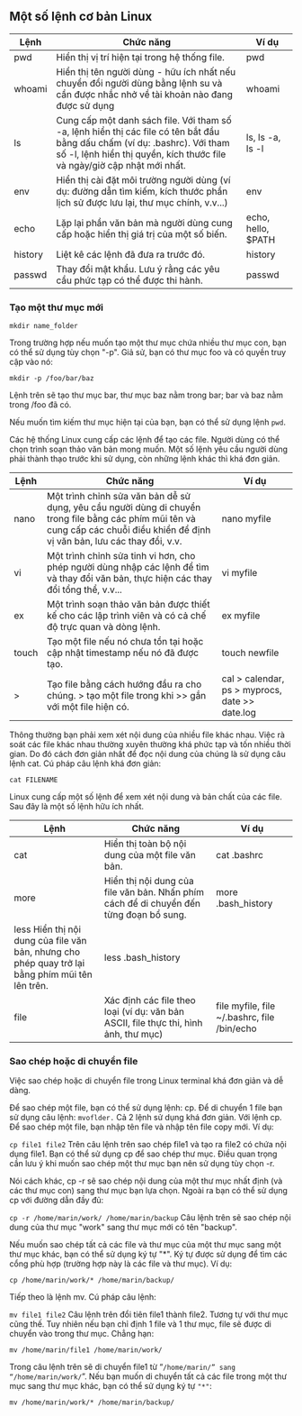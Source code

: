## Một số lệnh cơ bản Linux


| Lệnh | Chức năng | Ví dụ |
|-----------|-------------------|------------------|
| pwd | Hiển thị vị trí hiện tại trong hệ thống file.	| pwd|
| whoami | Hiển thị tên người dùng - hữu ích nhất nếu chuyển đổi người dùng bằng lệnh su và cần được nhắc nhở về tài khoản nào đang được sử dụng | whoami |
| ls | Cung cấp một danh sách file. Với tham số -a, lệnh hiển thị các file có tên bắt đầu bằng dấu chấm (ví dụ: .bashrc). Với tham số -l, lệnh hiển thị quyền, kích thước file và ngày/giờ cập nhật mới nhất.| ls, ls -a, ls -l |
| env | 	Hiển thị cài đặt môi trường người dùng (ví dụ: đường dẫn tìm kiếm, kích thước phần lịch sử được lưu lại, thư mục chính, v.v...) | env |
| echo | 	Lặp lại phần văn bản mà người dùng cung cấp hoặc hiển thị giá trị của một số biến. | echo, hello, $PATH |
| history | Liệt kê các lệnh đã đưa ra trước đó. | history |
| passwd  | Thay đổi mật khẩu. Lưu ý rằng các yêu cầu phức tạp có thể được thi hành.	| passwd |


### Tạo một thư mục mới

`mkdir name_folder`


Trong trường hợp nếu muốn tạo một thư mục chứa nhiều thư mục con, bạn có thể sử dụng tùy chọn "-p". Giả sử, bạn có thư mục foo và có quyền truy cập vào nó:

`mkdir -p /foo/bar/baz`

Lệnh trên sẽ tạo thư mục bar, thư mục baz nằm trong bar; bar và baz nằm trong /foo đã có.

Nếu muốn tìm kiếm thư mục hiện tại của bạn, bạn có thể sử dụng lệnh `pwd`.


Các hệ thống Linux cung cấp các lệnh để tạo các file. Người dùng có thể chọn trình soạn thảo văn bản mong muốn. Một số lệnh yêu cầu người dùng phải thành thạo trước khi sử dụng, còn những lệnh khác thì khá đơn giản.

| Lệnh | Chức năng | Ví dụ |
|------|-----------|-------|
| nano | Một trình chỉnh sửa văn bản dễ sử dụng, yêu cầu người dùng di chuyển trong file bằng các phím mũi tên và cung cấp các chuỗi điều khiển để định vị văn bản, lưu các thay đổi, v.v.	| nano myfile |
| vi | Một trình chỉnh sửa tinh vi hơn, cho phép người dùng nhập các lệnh để tìm và thay đổi văn bản, thực hiện các thay đổi tổng thể, v.v... | vi myfile |
| ex | Một trình soạn thảo văn bản được thiết kế cho các lập trình viên và có cả chế độ trực quan và dòng lệnh. | ex myfile |
| touch | Tạo một file nếu nó chưa tồn tại hoặc cập nhật timestamp nếu nó đã được tạo. | touch newfile |
| > | Tạo file bằng cách hướng đầu ra cho chúng. > tạo một file trong khi >> gắn với một file hiện có. | cal > calendar, ps > myprocs, date >> date.log |

Thông thường bạn phải xem xét nội dung của nhiều file khác nhau. Việc rà soát các file khác nhau thường xuyên thường khá phức tạp và tốn nhiều thời gian. Do đó cách đơn giản nhất để đọc nội dung của chúng là sử dụng câu lệnh cat. Cú pháp câu lệnh khá đơn giản:

`cat FILENAME` 

Linux cung cấp một số lệnh để xem xét nội dung và bản chất của các file. Sau đây là một số lệnh hữu ích nhất.

| Lệnh | Chức năng | Ví dụ | 
|------|-----------|-------|
| cat | Hiển thị toàn bộ nội dung của một file văn bản.	| 	cat .bashrc |
| more | Hiển thị nội dung của file văn bản. Nhấn phím cách để di chuyển đến từng đoạn bổ sung.	| more .bash_history |
| less Hiển thị nội dung của file văn bản, nhưng cho phép quay trở lại bằng phím mũi tên lên trên. | less .bash_history |
| file | 	Xác định các file theo loại (ví dụ: văn bản ASCII, file thực thi, hình ảnh, thư mục) | file myfile, file ~/.bashrc, file /bin/echo |

### Sao chép hoặc di chuyển file

Việc sao chép hoặc di chuyển file trong Linux terminal khá đơn giản và dễ dàng.

Để sao chép một file, bạn có thể sử dụng lệnh: cp.
Để di chuyển 1 file bạn sử dụng câu lệnh: `mvoflder.`
Cả 2 lệnh sử dụng khá đơn giản. Với lệnh cp. Để sao chép một file, bạn nhập tên file và nhập tên file copy mới. Ví dụ:

`cp file1 file2`
Trên câu lệnh trên sao chép file1 và tạo ra file2 có chứa nội dụng file1. Bạn có thể sử dụng cp để sao chép thư mục. Điều quan trọng cần lưu ý khi muốn sao chép một thư mục bạn nên sử dụng tùy chọn -r.

Nói cách khác, cp -r sẽ sao chép nội dung của một thư mục nhất định (và các thư mục con) sang thư mục bạn lựa chọn. Ngoài ra bạn có thể sử dụng cp với đường dẫn đầy đủ:

`cp -r /home/marin/work/ /home/marin/backup`
Câu lệnh trên sẽ sao chép nội dung của thư mục "work" sang thư mục mới có tên "backup".

Nếu muốn sao chép tất cả các file và thư mục của một thư mục sang một thư mục khác, bạn có thể sử dụng ký tự "*". Ký tự được sử dụng để tìm các cổng phù hợp (trường hợp này là các file và thư mục). Ví dụ:

`cp /home/marin/work/* /home/marin/backup/`

Tiếp theo là lệnh mv. Cú pháp câu lệnh:

`mv file1 file2`
Câu lệnh trên đổi tiên file1 thành file2. Tương tự với thư mục cũng thế. Tuy nhiên nếu bạn chỉ định 1 file và 1 thư mục, file sẽ được di chuyển vào trong thư mục. Chẳng hạn:

`mv /home/marin/file1 /home/marin/work/`

Trong câu lệnh trên sẽ di chuyển file1 từ “`/home/marin/” sang “/home/marin/work/`”. Nếu bạn muốn di chuyển tất cả các file trong một thư mục sang thư mục khác, bạn có thể sử dụng ký tự `"*"`:

`mv /home/marin/work/* /home/marin/backup/`
 












